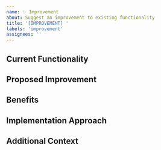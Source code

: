 ```yaml
---
name: ✨ Improvement
about: Suggest an improvement to existing functionality
title: '[IMPROVEMENT] '
labels: 'improvement'
assignees: ''
---
```


## Current Functionality

<!-- Describe the current functionality that needs improvement -->

## Proposed Improvement

<!-- Describe your suggested improvement in detail -->

## Benefits

<!-- What benefits would this improvement bring? -->

## Implementation Approach

<!-- Any thoughts on how to implement this improvement? -->

## Additional Context

<!-- Add any other context, code examples, screenshots, etc. -->
